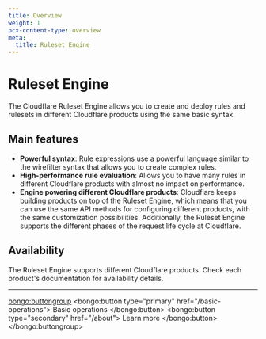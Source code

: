 ```yaml
---
title: Overview
weight: 1
pcx-content-type: overview
meta:
  title: Ruleset Engine
---
```


# Ruleset Engine

The Cloudflare Ruleset Engine allows you to create and deploy rules and rulesets in different Cloudflare products using the same basic syntax.

## Main features

- **Powerful syntax**: Rule expressions use a powerful language similar to the wirefilter syntax that allows you to create complex rules.
- **High-performance rule evaluation**: Allows you to have many rules in different Cloudflare products with almost no impact on performance.
- **Engine powering different Cloudflare products**: Cloudflare keeps building products on top of the Ruleset Engine, which means that you can use the same API methods for configuring different products, with the same customization possibilities. Additionally, the Ruleset Engine supports the different phases of the request life cycle at Cloudflare.

## Availability

The Ruleset Engine supports different Cloudflare products. Check each product's documentation for availability details.

---

<bongo:buttongroup>
  <bongo:button type="primary" href="/basic-operations">
    Basic operations
  </bongo:button>
  <bongo:button type="secondary" href="/about">
    Learn more
  </bongo:button>
</bongo:buttongroup>